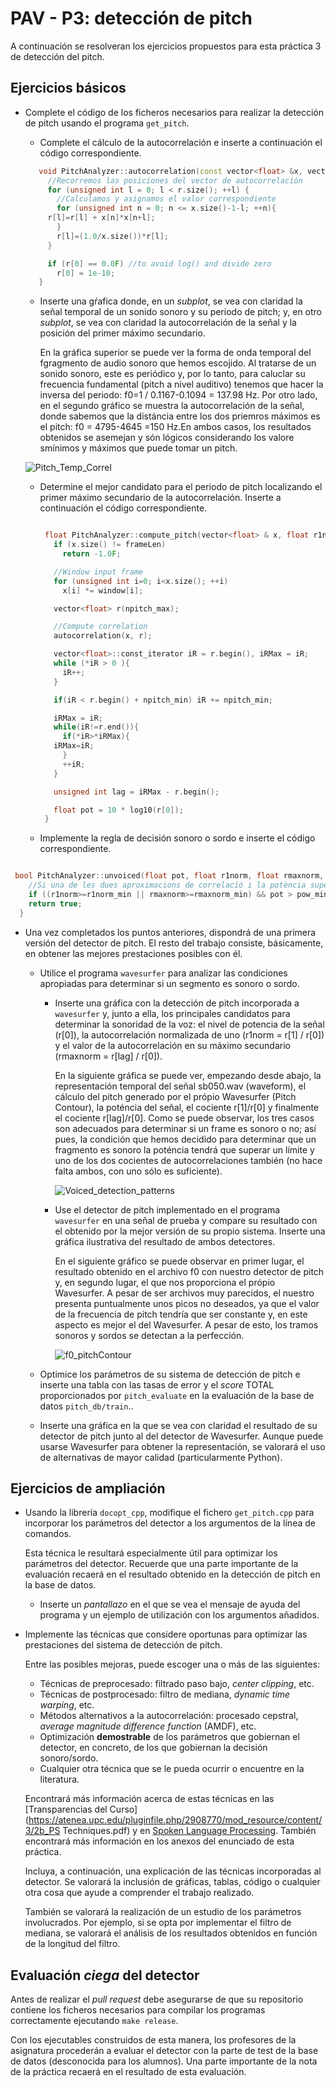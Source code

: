PAV - P3: detección de pitch
============================

A continuación se resolveran los ejercicios propuestos para esta práctica 3 de detección del pitch.

Ejercicios básicos
------------------

- Complete el código de los ficheros necesarios para realizar la detección de pitch usando el programa
  `get_pitch`.

   * Complete el cálculo de la autocorrelación e inserte a continuación el código correspondiente.
   ``` cpp
	  void PitchAnalyzer::autocorrelation(const vector<float> &x, vector<float> &r) const {
	    //Recorremos las posiciones del vector de autocorrelación
	    for (unsigned int l = 0; l < r.size(); ++l) {
	      //Calculamos y asignamos el valor correspondiente
	      for (unsigned int n = 0; n <= x.size()-1-l; ++n){
		r[l]=r[l] + x[n]*x[n+l];
	      }
	      r[l]=(1.0/x.size())*r[l];
	    }

	    if (r[0] == 0.0F) //to avoid log() and divide zero 
	      r[0] = 1e-10; 
	  }
  ```

   * Inserte una gŕafica donde, en un *subplot*, se vea con claridad la señal temporal de un sonido sonoro
     y su periodo de pitch; y, en otro *subplot*, se vea con claridad la autocorrelación de la señal y la
	 posición del primer máximo secundario.
	
		En la gráfica superior se puede ver la forma de onda temporal del fgragmento de audio sonoro que hemos escojido. Al tratarse de un sonido sonoro, este es periódico y, por lo tanto, para caluclar su frecuencia fundamental (pitch a nivel auditivo) tenemos que hacer la inversa del periodo: f0=1 / 0.1167-0.1094 = 137.98 Hz. Por otro lado, en el segundo gráfico se muestra la autocorrelación de la señal, donde sabemos que la distáncia entre los dos priemros máximos es el pitch: f0 = 4795-4645 =150 Hz.En ambos casos, los resultados obtenidos se asemejan y són lógicos considerando los valore smínimos y máximos que puede tomar un pitch.
	
	![Pitch_Temp_Correl](https://user-images.githubusercontent.com/61736138/77790479-361b7b80-7065-11ea-9013-b8551c268a76.png)


   * Determine el mejor candidato para el periodo de pitch localizando el primer máximo secundario de la
     autocorrelación. Inserte a continuación el código correspondiente.
     ``` cpp

	  float PitchAnalyzer::compute_pitch(vector<float> & x, float r1norm_min, float rmaxnorm_min, float pow_min) const {
	    if (x.size() != frameLen)
	      return -1.0F;

	    //Window input frame
	    for (unsigned int i=0; i<x.size(); ++i)
	      x[i] *= window[i];

	    vector<float> r(npitch_max);

	    //Compute correlation
	    autocorrelation(x, r);

	    vector<float>::const_iterator iR = r.begin(), iRMax = iR;
	    while (*iR > 0 ){
	      iR++;
	    }

	    if(iR < r.begin() + npitch_min) iR += npitch_min;

	    iRMax = iR;
	    while(iR!=r.end()){
	      if(*iR>*iRMax){
		iRMax=iR;
	      }
	      ++iR;
	    }

	    unsigned int lag = iRMax - r.begin();

	    float pot = 10 * log10(r[0]);
	  }

     ```

   * Implemente la regla de decisión sonoro o sordo e inserte el código correspondiente.
``` cpp

 bool PitchAnalyzer::unvoiced(float pot, float r1norm, float rmaxnorm, float pow_min, float r1norm_min, float rmaxnorm_min) const { 
    //Si una de les dues aproximacions de correlació i la potència superen el llindar, considerem voiced
    if ((r1norm>=r1norm_min || rmaxnorm>=rmaxnorm_min) && pot > pow_min) return false;
    return true;
  }

```
- Una vez completados los puntos anteriores, dispondrá de una primera versión del detector de pitch. El 
  resto del trabajo consiste, básicamente, en obtener las mejores prestaciones posibles con él.

  * Utilice el programa `wavesurfer` para analizar las condiciones apropiadas para determinar si un
    segmento es sonoro o sordo. 
	
	  - Inserte una gráfica con la detección de pitch incorporada a `wavesurfer` y, junto a ella, los 
	    principales candidatos para determinar la sonoridad de la voz: el nivel de potencia de la señal
		(r[0]), la autocorrelación normalizada de uno (r1norm = r[1] / r[0]) y el valor de la
		autocorrelación en su máximo secundario (rmaxnorm = r[lag] / r[0]).
		
		En la siguiente gráfica se puede ver, empezando desde abajo, la representación temporal del señal sb050.wav (waveform), el cálculo del pitch generado por el própio Wavesurfer (Pitch Contour), la poténcia del señal, el cociente r[1]/r[0] y finalmente el cociente r[lag]/r[0]. Como se puede observar, los tres casos son adecuados para determinar si un frame es sonoro o no; así pues, la condición que hemos decidido para determinar que un fragmento es sonoro la poténcia tendrá que superar un límite y uno de los dos cocientes de autocorrelaciones también (no hace falta ambos, con uno sólo es suficiente).
		
		![Voiced_detection_patterns](https://user-images.githubusercontent.com/61736138/77792034-f0ac7d80-7067-11ea-85c9-0dfac27c8484.png)


      - Use el detector de pitch implementado en el programa `wavesurfer` en una señal de prueba y compare
	    su resultado con el obtenido por la mejor versión de su propio sistema.  Inserte una gráfica
		ilustrativa del resultado de ambos detectores.
		
		En el siguiente gráfico se puede observar en primer lugar, el resultado obtenido en el archivo f0 con nuestro detector de pitch y, en segundo lugar, el que nos proporciona el própio Wavesurfer. A pesar de ser archivos muy parecidos, el nuestro presenta puntualmente unos picos no deseados, ya que el valor de la frecuencia de pitch tendría que ser constante y, en este aspecto es mejor el del Wavesurfer. A pesar de esto, los tramos sonoros y sordos se detectan a la perfección.
		
		![f0_pitchContour](https://user-images.githubusercontent.com/61736138/77792594-e76fe080-7068-11ea-8358-be2e36fce444.png)

  
  * Optimice los parámetros de su sistema de detección de pitch e inserte una tabla con las tasas de error
    y el *score* TOTAL proporcionados por `pitch_evaluate` en la evaluación de la base de datos 
	`pitch_db/train`..

   * Inserte una gráfica en la que se vea con claridad el resultado de su detector de pitch junto al del
     detector de Wavesurfer. Aunque puede usarse Wavesurfer para obtener la representación, se valorará
	 el uso de alternativas de mayor calidad (particularmente Python).
   

Ejercicios de ampliación
------------------------

- Usando la librería `docopt_cpp`, modifique el fichero `get_pitch.cpp` para incorporar los parámetros del
  detector a los argumentos de la línea de comandos.
  
  Esta técnica le resultará especialmente útil para optimizar los parámetros del detector. Recuerde que
  una parte importante de la evaluación recaerá en el resultado obtenido en la detección de pitch en la
  base de datos.

  * Inserte un *pantallazo* en el que se vea el mensaje de ayuda del programa y un ejemplo de utilización
    con los argumentos añadidos.

- Implemente las técnicas que considere oportunas para optimizar las prestaciones del sistema de detección
  de pitch.

  Entre las posibles mejoras, puede escoger una o más de las siguientes:

  * Técnicas de preprocesado: filtrado paso bajo, *center clipping*, etc.
  * Técnicas de postprocesado: filtro de mediana, *dynamic time warping*, etc.
  * Métodos alternativos a la autocorrelación: procesado cepstral, *average magnitude difference function*
    (AMDF), etc.
  * Optimización **demostrable** de los parámetros que gobiernan el detector, en concreto, de los que
    gobiernan la decisión sonoro/sordo.
  * Cualquier otra técnica que se le pueda ocurrir o encuentre en la literatura.

  Encontrará más información acerca de estas técnicas en las [Transparencias del Curso](https://atenea.upc.edu/pluginfile.php/2908770/mod_resource/content/3/2b_PS Techniques.pdf)
  y en [Spoken Language Processing](https://discovery.upc.edu/iii/encore/record/C__Rb1233593?lang=cat).
  También encontrará más información en los anexos del enunciado de esta práctica.

  Incluya, a continuación, una explicación de las técnicas incorporadas al detector. Se valorará la
  inclusión de gráficas, tablas, código o cualquier otra cosa que ayude a comprender el trabajo realizado.

  También se valorará la realización de un estudio de los parámetros involucrados. Por ejemplo, si se opta
  por implementar el filtro de mediana, se valorará el análisis de los resultados obtenidos en función de
  la longitud del filtro.
   

Evaluación *ciega* del detector
-------------------------------

Antes de realizar el *pull request* debe asegurarse de que su repositorio contiene los ficheros necesarios
para compilar los programas correctamente ejecutando `make release`.

Con los ejecutables construidos de esta manera, los profesores de la asignatura procederán a evaluar el
detector con la parte de test de la base de datos (desconocida para los alumnos). Una parte importante de
la nota de la práctica recaerá en el resultado de esta evaluación.
